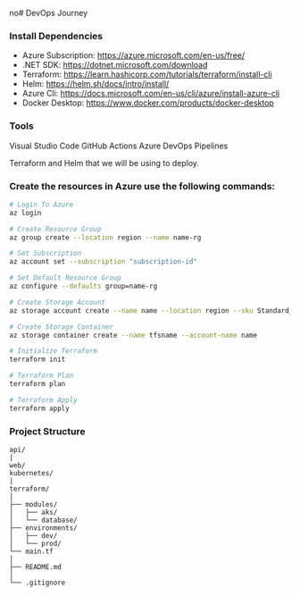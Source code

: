 no# DevOps Journey

### Install Dependencies

- Azure Subscription: https://azure.microsoft.com/en-us/free/
- .NET SDK: https://dotnet.microsoft.com/download
- Terraform: https://learn.hashicorp.com/tutorials/terraform/install-cli
- Helm: https://helm.sh/docs/intro/install/
- Azure Cli: https://docs.microsoft.com/en-us/cli/azure/install-azure-cli
- Docker Desktop: https://www.docker.com/products/docker-desktop

### Tools
Visual Studio Code
GitHub Actions
Azure DevOps Pipelines

Terraform and Helm that we will be using to deploy.

### Create the resources in Azure use the following commands:

```sh
# Login To Azure
az login

# Create Resource Group
az group create --location region --name name-rg

# Set Subscription
az account set --subscription "subscription-id"

# Set Default Resource Group
az configure --defaults group=name-rg

# Create Storage Account
az storage account create --name name --location region --sku Standard_LRS

# Create Storage Container
az storage container create --name tfsname --account-name name

# Initialize Terraform
terraform init

# Terraform Plan
terraform plan

# Terraform Apply
terraform apply
```

### Project Structure
```
api/
|
web/
kubernetes/
|
terraform/
│
├── modules/
│   ├── aks/
│   └── database/
├── environments/
│   ├── dev/
│   └── prod/
└── main.tf
│
├── README.md
│
└── .gitignore
```